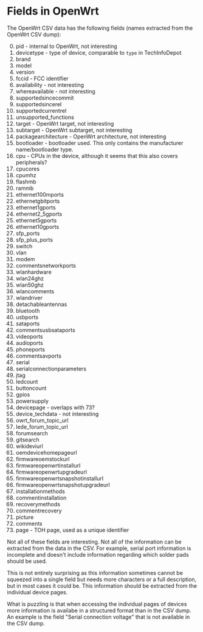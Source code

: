 # Fields in OpenWrt

The OpenWrt CSV data has the following fields (names extracted from the OpenWrt CSV dump):

0. pid - internal to OpenWrt, not interesting
1. devicetype - type of device, comparable to `type` in TechInfoDepot
2. brand
3. model
4. version
5. fccid - FCC identifier
6. availability - not interesting
7. whereavailable - not interesting
8. supportedsincecommit
9. supportedsincerel
10. supportedcurrentrel
11. unsupported_functions
12. target - OpenWrt target, not interesting
13. subtarget - OpenWrt subtarget, not interesting
14. packagearchitecture - OpenWrt architecture, not interesting
15. bootloader - bootloader used. This only contains the manufacturer name/bootloader type.
16. cpu - CPUs in the device, although it seems that this also covers peripherals?
17. cpucores
18. cpumhz
19. flashmb
20. rammb
21. ethernet100mports
22. ethernetgbitports
23. ethernet1gports
24. ethernet2_5gports
25. ethernet5gports
26. ethernet10gports
27. sfp_ports
28. sfp_plus_ports
29. switch
30. vlan
31. modem
32. commentsnetworkports
33. wlanhardware
34. wlan24ghz
35. wlan50ghz
36. wlancomments
37. wlandriver
38. detachableantennas
39. bluetooth
40. usbports
41. sataports
42. commentsusbsataports
43. videoports
44. audioports
45. phoneports
46. commentsavports
47. serial
48. serialconnectionparameters
49. jtag
50. ledcount
51. buttoncount
52. gpios
53. powersupply
54. devicepage - overlaps with 73?
55. device_techdata - not interesting
56. owrt_forum_topic_url
57. lede_forum_topic_url
58. forumsearch
59. gitsearch
60. wikideviurl
61. oemdevicehomepageurl
62. firmwareoemstockurl
63. firmwareopenwrtinstallurl
64. firmwareopenwrtupgradeurl
65. firmwareopenwrtsnapshotinstallurl
66. firmwareopenwrtsnapshotupgradeurl
67. installationmethods
68. commentinstallation
69. recoverymethods
70. commentrecovery
71. picture
72. comments
73. page - TOH page, used as a unique identifier

Not all of these fields are interesting. Not all of the information can be
extracted from the data in the CSV. For example, serial port information is
incomplete and doesn't include information regarding which solder pads should
be used.

This is not entirely surprising as this information sometimes cannot be
squeezed into a single field but needs more characters or a full description,
but in most cases it could be. This information should be extracted from the
individual device pages.

What is puzzling is that when accessing the individual pages of devices more
information is availabe in a structured format than in the CSV dump. An example
is the field "Serial connection voltage" that is not available in the CSV
dump.
